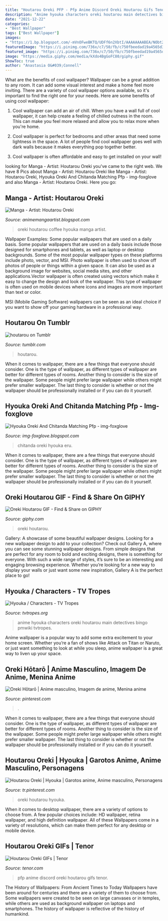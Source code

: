 ```yaml
---
title: "Houtarou Oreki PFP - Pfp Anime Discord Oreki Houtarou Gifs Tenor"
description: "Anime hyouka characters oreki houtarou main detectives bingo pmwiki tvtropes"
date: "2021-12-22"
categories:
- "Best Wallpaper"
tags: ["Best Wallpaper"]
images:
- "https://1.bp.blogspot.com/-mVnOFweBKTQ/UDFf6n2XbtI/AAAAAAAABEA/NObt2Oxy9dI/s1600/[gg]_Hyouka_-_03+hotaru+coffee.png"
featuredImage: "https://i.pinimg.com/736x/c7/50/fb/c750fbeedad19a4565d3aadbe0d96065.jpg"
featured_image: "https://i.pinimg.com/736x/c7/50/fb/c750fbeedad19a4565d3aadbe0d96065.jpg"
image: "https://media.giphy.com/media/kXdo4BgGoFC80/giphy.gif"
ShowToc: true
author: "Anastasia O&#039;Connell"
---
```



What are the benefits of cool wallpaper?
Wallpaper can be a great addition to any room. It can add some visual interest and make a home feel more inviting. There are a variety of cool wallpaper options available, so it's important to find the right one for your needs. Here are some benefits of using cool wallpaper: 
1. Cool wallpaper can add an air of chill. When you have a wall full of cool wallpaper, it can help create a feeling of chilled outness in the room. This can make you feel more relaxed and allow you to relax more when you're home. 

2. Cool wallpaper is perfect for bedrooms and other areas that need some lightness in the space. A lot of people find cool wallpaper goes well with dark walls because it makes everything pop together better. 

3. Cool wallpaper is often affordable and easy to get installed on your wall!

	

		
looking for Manga - Artist: Houtarou Oreki you've came to the right web. We have 8 Pics about Manga - Artist: Houtarou Oreki like Manga - Artist: Houtarou Oreki, Hyouka Oreki And Chitanda Matching Pfp - img-foxglove and also Manga - Artist: Houtarou Oreki. Here you go:
		
    
## Manga - Artist: Houtarou Oreki

<img loading=lazy src="https://1.bp.blogspot.com/-mVnOFweBKTQ/UDFf6n2XbtI/AAAAAAAABEA/NObt2Oxy9dI/s1600/[gg]_Hyouka_-_03+hotaru+coffee.png" onerror="this.onerror=null;this.src='https://tse4.mm.bing.net/th?id=OIP.Cyi_4u4wsEyut1rk6nUFQAHaEK&amp;pid=15.1';" alt="Manga - Artist: Houtarou Oreki">

_Source: animemangaartist.blogspot.com_

>oreki houtarou coffee hyouka manga artist. 

	

Wallpaper Examples: Some popular wallpapers that are used on a daily basis.
Some popular wallpapers that are used on a daily basis include those designed for smartphones and tablets, as well as laptop or desktop backgrounds. Some of the most popular wallpaper types on these platforms include photo, vector, and MSI. 
Photo wallpaper is often used to show off photos of people or things within a given space. It can also be used as a background image for websites, social media sites, and other applications.Vector wallpaper is often created using vectors which make it easy to change the design and look of the wallpaper. This type of wallpaper is often used on mobile devices where icons and images are more important than text or color. 

MSI (Mobile Gaming Software) wallpapers can be seen as an ideal choice if you want to show off your gaming hardware in a professional way.

    
## Houtarou On Tumblr

<img loading=lazy src="https://78.media.tumblr.com/tumblr_m9s5e60OAB1r370veo1_500.gif" onerror="this.onerror=null;this.src='https://tse4.mm.bing.net/th?id=OIP.YCBpPeqJJRMTyYnY_hc9GwEsDN&amp;pid=15.1';" alt="houtarou on Tumblr">

_Source: tumblr.com_

>houtarou. 

	

When it comes to wallpaper, there are a few things that everyone should consider. One is the type of wallpaper, as different types of wallpaper are better for different types of rooms. Another thing to consider is the size of the wallpaper. Some people might prefer large wallpaper while others might prefer smaller wallpaper. The last thing to consider is whether or not the wallpaper should be professionally installed or if you can do it yourself.

    
## Hyouka Oreki And Chitanda Matching Pfp - Img-foxglove

<img loading=lazy src="https://64.media.tumblr.com/04b483dab2090e382599cbc0a5c306a7/1bd1786c4931a2c3-d9/s640x960/065891083387d601944a9eec3d2c04a6059032f1.jpg" onerror="this.onerror=null;this.src='https://tse2.mm.bing.net/th?id=OIP.39sLyxSSKifFq-1KDFWlLwHaHa&amp;pid=15.1';" alt="Hyouka Oreki And Chitanda Matching Pfp - img-foxglove">

_Source: img-foxglove.blogspot.com_

>chitanda oreki hyouka eru. 

	

When it comes to wallpaper, there are a few things that everyone should consider. One is the type of wallpaper, as different types of wallpaper are better for different types of rooms. Another thing to consider is the size of the wallpaper. Some people might prefer large wallpaper while others might prefer smaller wallpaper. The last thing to consider is whether or not the wallpaper should be professionally installed or if you can do it yourself.

    
## Oreki Houtarou GIF - Find &amp; Share On GIPHY

<img loading=lazy src="https://media.giphy.com/media/kXdo4BgGoFC80/giphy.gif" onerror="this.onerror=null;this.src='https://tse3.mm.bing.net/th?id=OIP.ZY2SJnRkBTh8q6gxd8F2fwHaEK&amp;pid=15.1';" alt="Oreki Houtarou GIF - Find &amp; Share on GIPHY">

_Source: giphy.com_

>oreki houtarou. 

	

Gallery: A showcase of some beautiful wallpaper designs.
Looking for a new wallpaper design to add to your collection? Check out Gallery A, where you can see some stunning wallpaper designs. From simple designs that are perfect for any room to bold and exciting designs, there is something for everyone. With such a wide range of styles, it’s sure to be an interesting and engaging browsing experience. Whether you’re looking for a new way to display your walls or just want some new inspiration, Gallery A is the perfect place to go!





	
	
    
## Hyouka / Characters - TV Tropes

<img loading=lazy src="https://static.tvtropes.org/pmwiki/pub/images/houtarou_oreki_38725.jpg" onerror="this.onerror=null;this.src='https://tse1.mm.bing.net/th?id=OIP.hB1QfntwfCxgQ7t09QCQcQAAAA&amp;pid=15.1';" alt="Hyouka / Characters - TV Tropes">

_Source: tvtropes.org_

>anime hyouka characters oreki houtarou main detectives bingo pmwiki tvtropes. 

	

Anime wallpaper is a popular way to add some extra excitement to your home screen. Whether you’re a fan of shows like Attack on Titan or Naruto, or just want something to look at while you sleep, anime wallpaper is a great way to liven up your space.

    
## Oreki Hōtarō | Anime Masculino, Imagem De Anime, Menina Anime

<img loading=lazy src="https://i.pinimg.com/736x/2d/96/42/2d9642b14e27c37451440856082f7967.jpg" onerror="this.onerror=null;this.src='https://tse1.mm.bing.net/th?id=OIP.RMmFALSZz4t2ZZrEWa2A6AAAAA&amp;pid=15.1';" alt="Oreki Hōtarō | Anime masculino, Imagem de anime, Menina anime">

_Source: pinterest.com_

>. 

	

When it comes to wallpaper, there are a few things that everyone should consider. One is the type of wallpaper, as different types of wallpaper are better for different types of rooms. Another thing to consider is the size of the wallpaper. Some people might prefer large wallpaper while others might prefer smaller wallpaper. The last thing to consider is whether or not the wallpaper should be professionally installed or if you can do it yourself.

    
## Houtarou Oreki | Hyouka | Garotos Anime, Anime Masculino, Personagens

<img loading=lazy src="https://i.pinimg.com/736x/c7/50/fb/c750fbeedad19a4565d3aadbe0d96065.jpg" onerror="this.onerror=null;this.src='https://tse4.mm.bing.net/th?id=OIP.rB81RoOGY9l4ihpsgO99aAAAAA&amp;pid=15.1';" alt="Houtarou Oreki | Hyouka | Garotos anime, Anime masculino, Personagens">

_Source: tr.pinterest.com_

>oreki houtarou hyouka. 

	

When it comes to desktop wallpaper, there are a variety of options to choose from. A few popular choices include: HD wallpaper, retina wallpaper, and high definition wallpaper. All of these Wallpapers come in a variety of resolutions, which can make them perfect for any desktop or mobile device. 

    
## Houtarou Oreki GIFs | Tenor

<img loading=lazy src="https://media1.tenor.com/images/d7d195cdf34f11c935844d471881c245/tenor.gif?itemid=13727960" onerror="this.onerror=null;this.src='https://tse3.mm.bing.net/th?id=OIP.19GVzfNPEck1hE1HGIHCRQHaEI&amp;pid=15.1';" alt="Houtarou Oreki GIFs | Tenor">

_Source: tenor.com_

>pfp anime discord oreki houtarou gifs tenor. 

	

The History of Wallpapers: From Ancient Times to Today
Wallpapers have been around for centuries and there are a variety of them to choose from. Some wallpapers were created to be seen on large canvases or in temples, while others are used as background wallpaper on laptops and smartphones. The history of wallpaper is reflective of the history of humankind.

